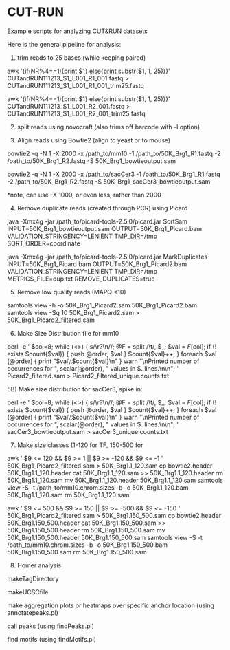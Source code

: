 # CUT-RUN
Example scripts for analyzing CUT&amp;RUN datasets


Here is the general pipeline for analysis:

1) trim reads to 25 bases (while keeping paired)

awk '{if(NR%4==1){print $1} else{print substr($1, 1, 25)}}' CUTandRUN111213_S1_L001_R1_001.fastq > CUTandRUN111213_S1_L001_R1_001_trim25.fastq

awk '{if(NR%4==1){print $1} else{print substr($1, 1, 25)}}' CUTandRUN111213_S1_L001_R2_001.fastq > CUTandRUN111213_S1_L001_R2_001_trim25.fastq

2) split reads using novocraft (also trims off barcode with -l option)


3) Align reads using Bowtie2 (align to yeast or to mouse)

bowtie2 -q -N 1 -X 2000 -x /path_to/mm10 -1 /path_to/50K_Brg1_R1.fastq -2 /path_to/50K_Brg1_R2.fastq -S 50K_Brg1_bowtieoutput.sam

bowtie2 -q -N 1 -X 2000 -x /path_to/sacCer3 -1 /path_to/50K_Brg1_R1.fastq -2 /path_to/50K_Brg1_R2.fastq -S 50K_Brg1_sacCer3_bowtieoutput.sam

*note, can use -X 1000, or even less, rather than 2000

4) Remove duplicate reads (created through PCR) using Picard

java -Xmx4g -jar /path_to/picard-tools-2.5.0/picard.jar SortSam INPUT=50K_Brg1_bowtieoutput.sam OUTPUT=50K_Brg1_Picard.bam VALIDATION_STRINGENCY=LENIENT TMP_DIR=/tmp SORT_ORDER=coordinate

java -Xmx4g -jar /path_to/picard-tools-2.5.0/picard.jar MarkDuplicates INPUT=50K_Brg1_Picard.bam OUTPUT=50K_Brg1_Picard2.bam VALIDATION_STRINGENCY=LENIENT TMP_DIR=/tmp METRICS_FILE=dup.txt REMOVE_DUPLICATES=true

5) Remove low quality reads (MAPQ <10)


samtools view -h -o 50K_Brg1_Picard2.sam 50K_Brg1_Picard2.bam  
samtools view -Sq 10 50K_Brg1_Picard2.sam > 50K_Brg1_Picard2_filtered.sam


6) Make Size Distribution file for mm10

perl -e ' $col=8;  while (<>) { s/\r?\n//; @F = split /\t/, $_; $val = $F[$col]; if (! exists $count{$val}) { push @order, $val } $count{$val}++; } foreach $val (@order) { print "$val\t$count{$val}\n" } warn "\nPrinted number of occurrences for ", scalar(@order), " values in $. lines.\n\n"; ' Picard2_filtered.sam > Picard2_filtered_unique.counts.txt

5B) Make size distribution for sacCer3, spike in:

perl -e ' $col=8;  while (<>) { s/\r?\n//; @F = split /\t/, $_; $val = $F[$col]; if (! exists $count{$val}) { push @order, $val } $count{$val}++; } foreach $val (@order) { print "$val\t$count{$val}\n" } warn "\nPrinted number of occurrences for ", scalar(@order), " values in $. lines.\n\n"; ' sacCer3_bowtieoutput.sam > sacCer3_unique.counts.txt

7) Make size classes (1-120 for TF, 150-500 for 

awk ' $9 <= 120 && $9 >= 1 || $9 >= -120 && $9 <= -1 ' 50K_Brg1_Picard2_filtered.sam > 50K_Brg1.1_120.sam
cp bowtie2.header 50K_Brg1.1_120.header
cat 50K_Brg1.1_120.sam >> 50K_Brg1.1_120.header
rm 50K_Brg1.1_120.sam
mv 50K_Brg1.1_120.header 50K_Brg1.1_120.sam
samtools view -S -t /path_to/mm10.chrom.sizes -b -o 50K_Brg1.1_120.bam 50K_Brg1.1_120.sam
rm 50K_Brg1.1_120.sam

awk ' $9 <= 500 && $9 >= 150 || $9 >= -500 && $9 <= -150 ' 50K_Brg1_Picard2_filtered.sam > 50K_Brg1.150_500.sam
cp bowtie2.header 50K_Brg1.150_500.header
cat 50K_Brg1.150_500.sam >> 50K_Brg1.150_500.header
rm 50K_Brg1.150_500.sam
mv 50K_Brg1.150_500.header 50K_Brg1.150_500.sam
samtools view -S -t /path_to/mm10.chrom.sizes -b -o 50K_Brg1.150_500.bam 50K_Brg1.150_500.sam
rm 50K_Brg1.150_500.sam

8) Homer analysis

makeTagDirectory 

makeUCSCfile 

make aggregation plots or heatmaps over specific anchor location (using annotatepeaks.pl)

call peaks (using findPeaks.pl)

find motifs (using findMotifs.pl)
